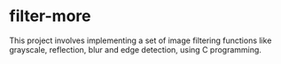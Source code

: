 # filter-more
This project involves implementing a set of image filtering functions like grayscale, reflection,  blur and edge detection, using C programming.
